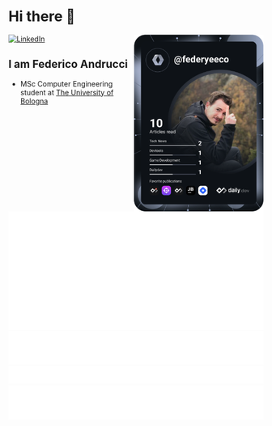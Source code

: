 # Hi there 👋

<div align="left">
    <a href="https://www.linkedin.com/in/federico-andrucci-5571a0202/">
        <img src="https://img.shields.io/static/v1?logo=linkedin&style=flat-square&color=0072b1&label=LinkedIn&message=%E2%98%86"alt="LinkedIn"/>
    </a>
    <a href="https://app.daily.dev/DailyDevTips">
        <img width="256" align="right" src="https://github.com/Federicoand98/Federicoand98/blob/master/devcard.svg" width="400" alt="Federicoand98's Dev Card"/>
    </a>
</div>

## I am Federico Andrucci

- MSc Computer Engineering student at [The University of Bologna](https://www.unibo.it/en)

![Metrics](https://github.com/Federicoand98/Federicoand98/blob/master/github-metrics.svg)
![Most used languages](https://github.com/Federicoand98/Federicoand98/blob/master/language.svg)
![Notable contributions](https://github.com/Federicoand98/Federicoand98/blob/master/notable.svg)
![Achievements](https://github.com/Federicoand98/Federicoand98/blob/master/achievements.svg)
<!--
<img align="center" src="/github-metrics.svg" alt="Metrics" width="400">
<img align="center" src="/notable.svg" alt="Notable" width="400">
<img align="center" src="/language.svg" alt="Languages" width="400">
<img align="center" src="/achievements.svg" alt="Achievements" width="400">
->

<!--
**Federicoand98/Federicoand98** is a ✨ _special_ ✨ repository because its `README.md` (this file) appears on your GitHub profile.

Here are some ideas to get you started:

- 🔭 I’m currently working on ...
- 🌱 I’m currently learning ...
- 👯 I’m looking to collaborate on ...
- 🤔 I’m looking for help with ...
- 💬 Ask me about ...
- 📫 How to reach me: ...
- 😄 Pronouns: ...
- ⚡ Fun fact: ...
-->
